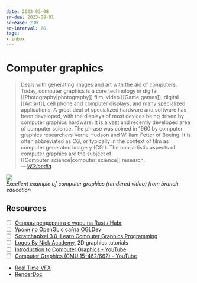 ```yaml
---
date: 2023-03-08
sr-due: 2023-08-01
sr-ease: 230
sr-interval: 76
tags:
- inbox
---
```


# Computer graphics

> Deals with generating images and art with the aid of computers. Today,
> computer graphics is a core technology in digital [[Photography|photography]]
> film, video [[Game|games]], digital [[Art|art]], cell phone and computer
> displays, and many specialized applications. A great deal of specialized
> hardware and software has been developed, with the displays of most devices
> being driven by computer graphics hardware. It is a vast and recently
> developed area of computer science. The phrase was coined in 1960 by computer
> graphics researchers Verne Hudson and William Fetter of Boeing. It is often
> abbreviated as CG, or typically in the context of film as computer generated
> imagery (CGI). The non-artistic aspects of computer graphics are the subject
> of [[Computer_science|computer_science]] research.\
> — <cite>[Wikipedia](https://en.wikipedia.org/wiki/Computer_graphics)</cite>

![](https://www.youtube.com/watch?v=hTpcOmlvCEQ)\
_Excellent example of computer graphics (rendered video) from branch education_

## Resources

- [ ] [Основы рендеринга с wgpu на Rust / Habr](https://habr.com/en/companies/otus/articles/658859/)
- [ ] [Уроки по OpenGL с сайта OGLDev](https://triplepointfive.github.io/ogltutor/)
- [ ] [Scratchapixel 3.0, Learn Computer Graphics Programming](https://www.scratchapixel.com/)
- [ ] [Logos By Nick Academy](https://logosbynick.teachable.com/courses), 2D graphics tutorials
- [ ] [Introduction to Computer Graphics - YouTube](https://www.youtube.com/playlist?list=PLplnkTzzqsZTfYh4UbhLGpI5kGd5oW_Hh)
- [ ] [Computer Graphics (CMU 15-462/662) - YouTube](https://www.youtube.com/playlist?list=PL9_jI1bdZmz2emSh0UQ5iOdT2xRHFHL7E)

- [Real Time VFX](https://realtimevfx.com/)
- [RenderDoc](https://renderdoc.org/)
